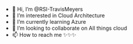 - 👋 Hi, I’m @RSI-TravisMeyers
- 👀 I’m interested in Cloud Architecture
- 🌱 I’m currently learning Azure
- 💞️ I’m looking to collaborate on All things cloud
- 📫 How to reach me ✨✨✨
